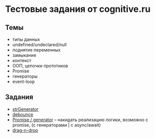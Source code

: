 # Тестовые задания от cognitive.ru

## Темы

- типы данных
- undefined/undeclared/null
- поднятие переменных
- замыкание
- контекст
- ООП, цепочки прототиков
- Promise
- генераторы
- event-loop

## Задания

- [strGenerator](/valkurash/cognitive-test-task/blob/master/str-gen.js)
- [debounce](/valkurash/cognitive-test-task/blob/master/debounce.js)
- [Promise / generator](/valkurash/cognitive-test-task/blob/master/promises.js) – накидать реализацию логики, возможно с promise, (с генераторами | с async/await)
- [drag-n-drop](/valkurash/cognitive-test-task/blob/master/solution.js)
